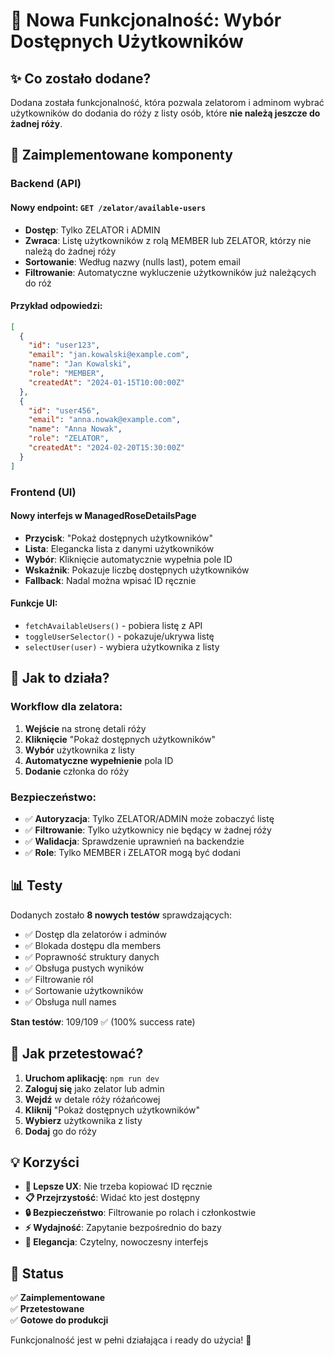 # 🌹 Nowa Funkcjonalność: Wybór Dostępnych Użytkowników

## ✨ Co zostało dodane?

Dodana została funkcjonalność, która pozwala zelatorom i adminom wybrać użytkowników do dodania do róży z listy osób, które **nie należą jeszcze do żadnej róży**.

## 🔧 Zaimplementowane komponenty

### Backend (API)

#### Nowy endpoint: `GET /zelator/available-users`
- **Dostęp**: Tylko ZELATOR i ADMIN
- **Zwraca**: Listę użytkowników z rolą MEMBER lub ZELATOR, którzy nie należą do żadnej róży
- **Sortowanie**: Według nazwy (nulls last), potem email
- **Filtrowanie**: Automatyczne wykluczenie użytkowników już należących do róż

#### Przykład odpowiedzi:
```json
[
  {
    "id": "user123",
    "email": "jan.kowalski@example.com", 
    "name": "Jan Kowalski",
    "role": "MEMBER",
    "createdAt": "2024-01-15T10:00:00Z"
  },
  {
    "id": "user456",
    "email": "anna.nowak@example.com",
    "name": "Anna Nowak", 
    "role": "ZELATOR",
    "createdAt": "2024-02-20T15:30:00Z"
  }
]
```

### Frontend (UI)

#### Nowy interfejs w ManagedRoseDetailsPage
- **Przycisk**: "Pokaż dostępnych użytkowników" 
- **Lista**: Elegancka lista z danymi użytkowników
- **Wybór**: Kliknięcie automatycznie wypełnia pole ID
- **Wskaźnik**: Pokazuje liczbę dostępnych użytkowników
- **Fallback**: Nadal można wpisać ID ręcznie

#### Funkcje UI:
- `fetchAvailableUsers()` - pobiera listę z API
- `toggleUserSelector()` - pokazuje/ukrywa listę
- `selectUser(user)` - wybiera użytkownika z listy

## 🎯 Jak to działa?

### Workflow dla zelatora:
1. **Wejście** na stronę detali róży
2. **Kliknięcie** "Pokaż dostępnych użytkowników"
3. **Wybór** użytkownika z listy
4. **Automatyczne wypełnienie** pola ID
5. **Dodanie** członka do róży

### Bezpieczeństwo:
- ✅ **Autoryzacja**: Tylko ZELATOR/ADMIN może zobaczyć listę
- ✅ **Filtrowanie**: Tylko użytkownicy nie będący w żadnej róży
- ✅ **Walidacja**: Sprawdzenie uprawnień na backendzie
- ✅ **Role**: Tylko MEMBER i ZELATOR mogą być dodani

## 📊 Testy

Dodanych zostało **8 nowych testów** sprawdzających:
- ✅ Dostęp dla zelatorów i adminów
- ✅ Blokada dostępu dla members
- ✅ Poprawność struktury danych
- ✅ Obsługa pustych wyników
- ✅ Filtrowanie ról
- ✅ Sortowanie użytkowników
- ✅ Obsługa null names

**Stan testów**: 109/109 ✅ (100% success rate)

## 🚀 Jak przetestować?

1. **Uruchom aplikację**: `npm run dev`
2. **Zaloguj się** jako zelator lub admin
3. **Wejdź** w detale róży różańcowej
4. **Kliknij** "Pokaż dostępnych użytkowników"
5. **Wybierz** użytkownika z listy
6. **Dodaj** go do róży

## 💡 Korzyści

- **🎯 Lepsze UX**: Nie trzeba kopiować ID ręcznie
- **📋 Przejrzystość**: Widać kto jest dostępny
- **🔒 Bezpieczeństwo**: Filtrowanie po rolach i członkostwie
- **⚡ Wydajność**: Zapytanie bezpośrednio do bazy
- **🎨 Elegancja**: Czytelny, nowoczesny interfejs

## 🎉 Status

✅ **Zaimplementowane**  
✅ **Przetestowane**  
✅ **Gotowe do produkcji**

Funkcjonalność jest w pełni działająca i ready do użycia! 🌹
